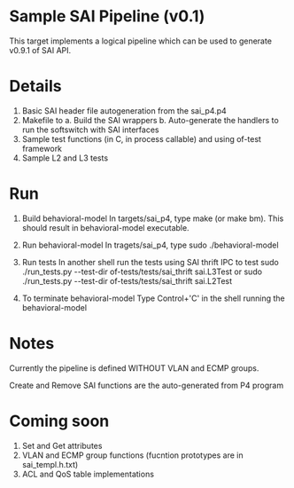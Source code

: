 Sample SAI Pipeline (v0.1)
==========================
This target implements a logical pipeline which can be used to generate v0.9.1 of SAI API.

Details
=======
1. Basic SAI header file autogeneration from the sai_p4.p4
2. Makefile to 
   a. Build the SAI wrappers
   b. Auto-generate the handlers to run the softswitch with SAI interfaces
3. Sample test functions (in C, in process callable) and using of-test framework
4. Sample L2 and L3 tests

Run
===

1. Build behavioral-model
   In targets/sai_p4, type make (or make bm).
   This should result in behavioral-model executable.

2. Run behavioral-model
   In tragets/sai_p4, type sudo ./behavioral-model

3. Run tests
   In another shell run the tests using SAI thrift IPC to test
   sudo ./run_tests.py --test-dir of-tests/tests/sai_thrift sai.L3Test
   or
   sudo ./run_tests.py --test-dir of-tests/tests/sai_thrift sai.L2Test

4. To terminate behavioral-model
   Type Control+'C' in the shell running the behavioral-model


Notes
=====

Currently the pipeline is defined WITHOUT VLAN and ECMP groups.

Create and Remove SAI functions are the auto-generated from P4 program

Coming soon
===========

1. Set and Get attributes
2. VLAN and ECMP group functions (fucntion prototypes are in sai_templ.h.txt)
3. ACL and QoS table implementations
